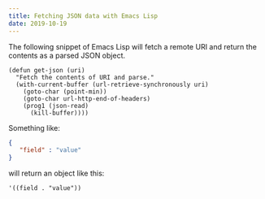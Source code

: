 ```yaml
---
title: Fetching JSON data with Emacs Lisp
date: 2019-10-19
---
```


The following snippet of Emacs Lisp will fetch a remote URI and return the
contents as a parsed JSON object.

```elisp
(defun get-json (uri)
  "Fetch the contents of URI and parse."
  (with-current-buffer (url-retrieve-synchronously uri)
    (goto-char (point-min))
    (goto-char url-http-end-of-headers)
    (prog1 (json-read)
      (kill-buffer))))
```

Something like:

```json
{
   "field" : "value"
}
```

will return an object like this:

```elisp
'((field . "value"))
```
